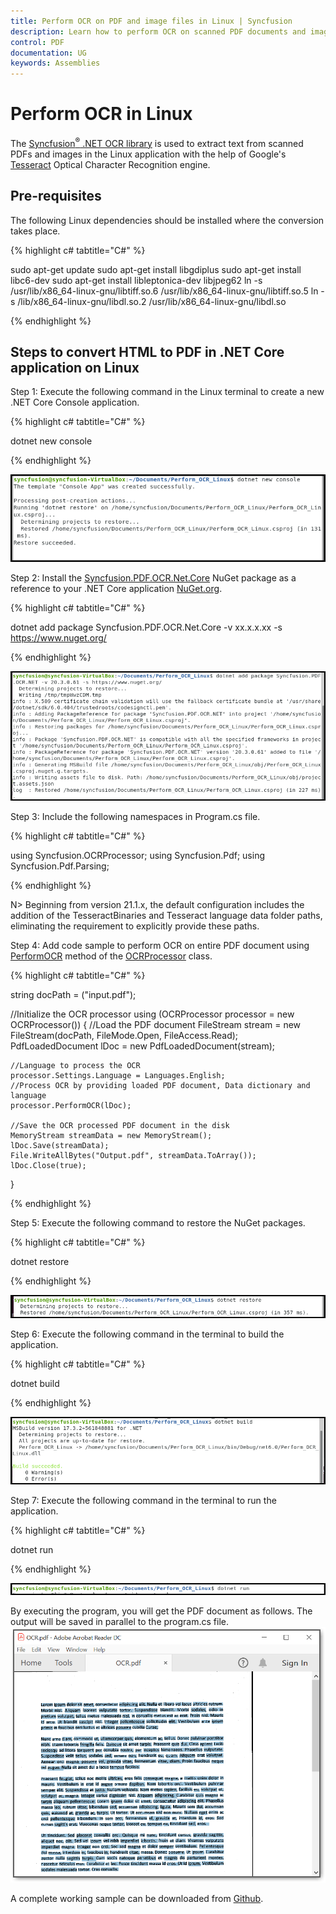 ```yaml
---
title: Perform OCR on PDF and image files in Linux | Syncfusion
description: Learn how to perform OCR on scanned PDF documents and images in Linux with different tesseract versions using Syncfusion .NET OCR library.
control: PDF
documentation: UG
keywords: Assemblies
---
```


# Perform OCR in Linux

The [Syncfusion<sup>&reg;</sup> .NET OCR library](https://www.syncfusion.com/document-processing/pdf-framework/net/pdf-library/ocr-process) is used to extract text from scanned PDFs and images in the Linux application with the help of Google's [Tesseract](https://github.com/tesseract-ocr/tesseract) Optical Character Recognition engine.
## Pre-requisites

The following Linux dependencies should be installed where the conversion takes place. 

{% highlight c# tabtitle="C#" %}

sudo apt-get update
sudo apt-get install libgdiplus
sudo apt-get install libc6-dev
sudo apt-get install libleptonica-dev libjpeg62
ln -s /usr/lib/x86_64-linux-gnu/libtiff.so.6 /usr/lib/x86_64-linux-gnu/libtiff.so.5
ln -s /lib/x86_64-linux-gnu/libdl.so.2 /usr/lib/x86_64-linux-gnu/libdl.so

{% endhighlight %}


## Steps to convert HTML to PDF in .NET Core application on Linux

Step 1: Execute the following command in the Linux terminal to create a new .NET Core Console application.

{% highlight c# tabtitle="C#" %}

dotnet new console

{% endhighlight %}

![OCR Linux Step1](OCR-Images/LinuxStep1.png)

Step 2: Install the [Syncfusion.PDF.OCR.Net.Core](https://www.nuget.org/packages/Syncfusion.PDF.OCR.Net.Core) NuGet package as a reference to your .NET Core application [NuGet.org](https://www.nuget.org/).

{% highlight c# tabtitle="C#" %}

dotnet add package Syncfusion.PDF.OCR.Net.Core -v xx.x.x.xx -s https://www.nuget.org/

{% endhighlight %}

![OCR Linux Step2](OCR-Images/LinuxStep2.png)

Step 3: Include the following namespaces in Program.cs file.

{% highlight c# tabtitle="C#" %}

using Syncfusion.OCRProcessor;
using Syncfusion.Pdf;
using Syncfusion.Pdf.Parsing;

{% endhighlight %}

N> Beginning from version 21.1.x, the default configuration includes the addition of the TesseractBinaries and Tesseract language data folder paths, eliminating the requirement to explicitly provide these paths.

Step 4: Add code sample to perform OCR on entire PDF document using [PerformOCR](https://help.syncfusion.com/cr/document-processing/Syncfusion.OCRProcessor.OCRProcessor.html#Syncfusion_OCRProcessor_OCRProcessor_PerformOCR_Syncfusion_Pdf_Parsing_PdfLoadedDocument_System_String_) method of the [OCRProcessor](https://help.syncfusion.com/cr/document-processing/Syncfusion.OCRProcessor.OCRProcessor.html) class. 

{% highlight c# tabtitle="C#" %}
 
string docPath = ("input.pdf");

//Initialize the OCR processor
using (OCRProcessor processor = new OCRProcessor())
{
    //Load the PDF document 
    FileStream stream = new FileStream(docPath, FileMode.Open, FileAccess.Read);
    PdfLoadedDocument lDoc = new PdfLoadedDocument(stream);

    //Language to process the OCR
    processor.Settings.Language = Languages.English;
    //Process OCR by providing loaded PDF document, Data dictionary and language
    processor.PerformOCR(lDoc);

    //Save the OCR processed PDF document in the disk
    MemoryStream streamData = new MemoryStream();
    lDoc.Save(streamData);
    File.WriteAllBytes("Output.pdf", streamData.ToArray());
    lDoc.Close(true);
}

{% endhighlight %}

Step 5: Execute the following command to restore the NuGet packages.

{% highlight c# tabtitle="C#" %}

dotnet restore

{% endhighlight %}

![OCR Linux Step3](OCR-Images/LinuxStep3.png)

Step 6:  Execute the following command in the terminal to build the application.

{% highlight c# tabtitle="C#" %}

dotnet build

{% endhighlight %}

![OCR Linux Step4](OCR-Images/LinuxStep4.png)

Step 7: Execute the following command in the terminal to run the application.

{% highlight c# tabtitle="C#" %}

dotnet run

{% endhighlight %}

![OCR Linux Step5](OCR-Images/LinuxStep5.png)

By executing the program, you will get the PDF document as follows. The output will be saved in parallel to the program.cs file.
![OCR Linux Output](OCR-Images/OCR-output-image.png)

A complete working sample can be downloaded from [Github](https://github.com/SyncfusionExamples/OCR-csharp-examples/tree/master/Linux).
